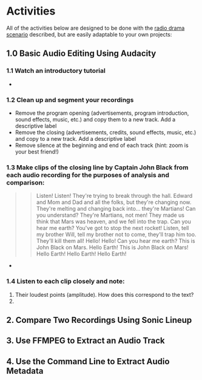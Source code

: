 # Activities

All of the activities below are designed to be done with the [radio drama scenario](https://github.com/seanluyk/audio101/blob/master/exercises_intro.md#scenario) described, but are easily adaptable to your own projects:

## 1.0 Basic Audio Editing Using Audacity
### 1.1 Watch an introductory tutorial
- 
### 1.2 Clean up and segment your recordings
- Remove the program opening (advertisements, program introduction, sound effects, music, etc.) and copy them to a new track. Add a descriptive label
- Remove the closing (advertisements, credits, sound effects, music, etc.) and copy to a new track. Add a descriptive label
- Remove silence at the beginning and end of each track (hint: zoom is your best friend!) 
### 1.3 Make clips of the closing line by Captain John Black from each audio recording for the purposes of analysis and comparison: 
> > Listen! Listen! They're trying to break through the hall. Edward and Mom and Dad and all the folks, but they're changing now. They're melting and changing back into... they're Martians! Can you understand? They're Martians, not men! They made us think that Mars was heaven, and we fell into the trap. Can you hear me earth? You've got to stop the next rocket! Listen, tell my brother Will, tell my brother not to come, they'll trap him too. They'll kill them all! Hello! Hello! Can you hear me earth? This is John Black on Mars. Hello Earth! This is John Black on Mars! Hello Earth! Hello Earth! Hello Earth!
- 
### 1.4 Listen to each clip closely and note:
1. Their loudest points (amplitude). How does this correspond to the text? 
2.


## 2. Compare Two Recordings Using Sonic Lineup

## 3. Use FFMPEG to Extract an Audio Track

## 4. Use the Command Line to Extract Audio Metadata
